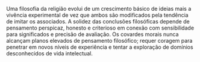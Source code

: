 ﻿Uma filosofia da religião evolui de um crescimento básico de ideias mais a vivência experimental de vez que ambos são modificados pela tendência de imitar os associados. A solidez das conclusões filosóficas depende de pensamento perspicaz, honesto e criterioso em conexão com sensibilidade para significados e precisão de avaliação. Os covardes morais nunca alcançam planos elevados de pensamento filosófico; requer coragem para penetrar em novos níveis de experiência e tentar a exploração de domínios desconhecidos de vida intelectual.
